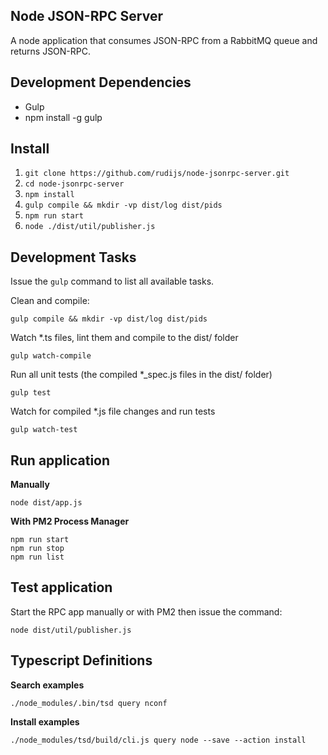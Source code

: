 ## Node JSON-RPC Server

A node application that consumes JSON-RPC from a RabbitMQ queue and returns JSON-RPC.

## Development Dependencies

- Gulp
- npm install -g gulp

## Install

1. `git clone https://github.com/rudijs/node-jsonrpc-server.git`
2. `cd node-jsonrpc-server`
3. `npm install`
4. `gulp compile && mkdir -vp dist/log dist/pids`
5. `npm run start`
6. `node ./dist/util/publisher.js`

## Development Tasks

Issue the `gulp` command to list all available tasks.

Clean and compile:

	gulp compile && mkdir -vp dist/log dist/pids

Watch *.ts files, lint them and compile to the dist/ folder

	gulp watch-compile

Run all unit tests (the compiled *_spec.js files in the dist/ folder)

	gulp test

Watch for compiled *.js file changes and run tests

	gulp watch-test

## Run application

**Manually**

	node dist/app.js

**With PM2 Process Manager**

	npm run start
	npm run stop
	npm run list

## Test application

Start the RPC app manually or with PM2 then issue the command:

	node dist/util/publisher.js

## Typescript Definitions

**Search examples**

	./node_modules/.bin/tsd query nconf

**Install examples**

	./node_modules/tsd/build/cli.js query node --save --action install
